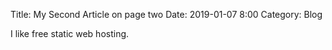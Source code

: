 Title: My Second Article on page two
Date: 2019-01-07 8:00
Category: Blog

I like free static web hosting.